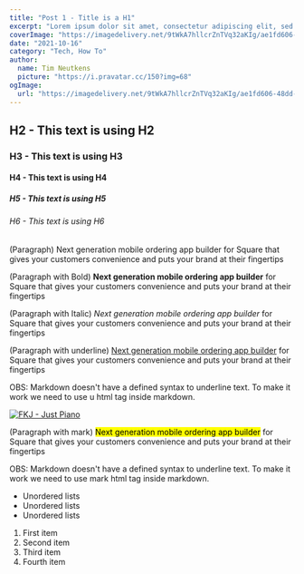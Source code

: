 ```yaml
---
title: "Post 1 - Title is a H1"
excerpt: "Lorem ipsum dolor sit amet, consectetur adipiscing elit, sed do eiusmod tempor incididunt ut labore et dolore magna aliqua. Praesent elementum facilisis leo vel fringilla est ullamcorper eget. At imperdiet dui accumsan sit amet nulla facilities morbi tempus."
coverImage: "https://imagedelivery.net/9tWkA7hllcrZnTVq32aKIg/ae1fd606-48dd-4dac-3ca5-e1cf96d7ce00/public"
date: "2021-10-16"
category: "Tech, How To"
author:
  name: Tim Neutkens
  picture: "https://i.pravatar.cc/150?img=68"
ogImage:
  url: "https://imagedelivery.net/9tWkA7hllcrZnTVq32aKIg/ae1fd606-48dd-4dac-3ca5-e1cf96d7ce00/public"
---
```


## H2 - This text is using H2

### H3 - This text is using H3

#### H4 - This text is using H4

##### H5 - This text is using H5

###### H6 - This text is using H6

(Paragraph) Next generation mobile ordering app builder for Square that gives your customers convenience and puts your brand at their fingertips

(Paragraph with Bold) **Next generation mobile ordering app builder** for Square that gives your customers convenience and puts your brand at their fingertips

(Paragraph with Italic) _Next generation mobile ordering app builder_ for Square that gives your customers convenience and puts your brand at their fingertips

(Paragraph with underline) <u>Next generation mobile ordering app builder</u> for Square that gives your customers convenience and puts your brand at their fingertips

OBS: Markdown doesn't have a defined syntax to underline text. To make it work we need to use u html tag inside markdown.

[![FKJ - Just Piano](http://img.youtube.com/vi/AmmFD2OIs_k/0.jpg)](https://www.youtube.com/watch?v=AmmFD2OIs_k "FKJ - Just Piano")

(Paragraph with mark) <mark>Next generation mobile ordering app builder</mark> for Square that gives your customers convenience and puts your brand at their fingertips

OBS: Markdown doesn't have a defined syntax to underline text. To make it work we need to use mark html tag inside markdown.

- Unordered lists
- Unordered lists
- Unordered lists

1. First item
2. Second item
3. Third item
4. Fourth item
